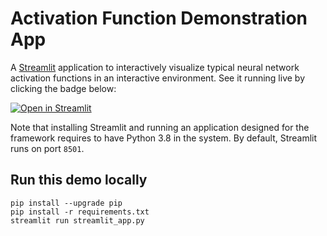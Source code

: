 # Activation Function Demonstration App

A [Streamlit](https://streamlit.io) application to interactively visualize typical neural network activation functions
in an interactive environment. See it running live by clicking the badge below:

[![Open in Streamlit](https://static.streamlit.io/badges/streamlit_badge_black_white.svg)](https://share.streamlit.io/ammaryh92/activation_functions/main/app.py)

Note that installing Streamlit and running an application designed for the framework requires to have 
Python 3.8 in the system. By default, Streamlit runs on port `8501`.

## Run this demo locally

```
pip install --upgrade pip
pip install -r requirements.txt
streamlit run streamlit_app.py
```
